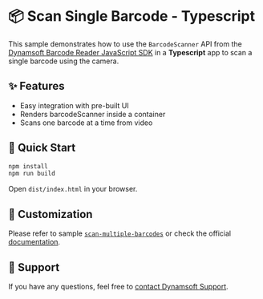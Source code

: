 # 📦 Scan Single Barcode - Typescript

This sample demonstrates how to use the `BarcodeScanner` API from the [Dynamsoft Barcode Reader JavaScript SDK](https://www.dynamsoft.com/barcode-reader/overview/javascript/) in a **Typescript** app to scan a single barcode using the camera.

## ✨ Features

- Easy integration with pre-built UI
- Renders barcodeScanner inside a container
- Scans one barcode at a time from video

## 🚀 Quick Start

```bash
npm install
npm run build
```

Open `dist/index.html` in your browser.

## 📌 Customization

Please refer to sample [`scan-multiple-barcodes`](https://github.com/Dynamsoft/barcode-reader-javascript-samples/tree/main/barcode-scanner-api-samples/scan-multiple-barcodes) or check the official [documentation](https://dynamsoft.com/barcode-reader/docs/web/programming/javascript/user-guide/barcode-scanner-customization.html).

## 📄 Support

If you have any questions, feel free to [contact Dynamsoft Support](https://www.dynamsoft.com/company/contact?utm_source=sampleReadme).
